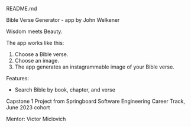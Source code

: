 README.md

Bible Verse Generator - app by John Welkener

Wisdom meets Beauty.

The app works like this:

 1. Choose a Bible verse.
 2. Choose an image.
 3. The app generates an instagrammable image of your Bible verse.

Features:
 - Search Bible by book, chapter, and verse


Capstone 1 Project from Springboard Software Engineering Career Track, June 2023 cohort

Mentor: Victor Miclovich
